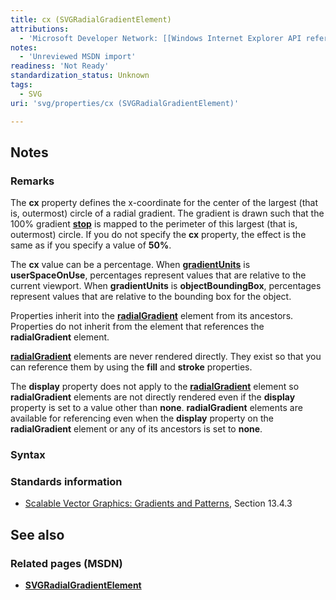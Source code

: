 ```yaml
---
title: cx (SVGRadialGradientElement)
attributions:
  - 'Microsoft Developer Network: [[Windows Internet Explorer API reference](http://msdn.microsoft.com/en-us/library/ie/hh828809%28v=vs.85%29.aspx) Article]'
notes:
  - 'Unreviewed MSDN import'
readiness: 'Not Ready'
standardization_status: Unknown
tags:
  - SVG
uri: 'svg/properties/cx (SVGRadialGradientElement)'

---
```

## Notes

### Remarks

The **cx** property defines the x-coordinate for the center of the largest (that is, outermost) circle of a radial gradient. The gradient is drawn such that the 100% gradient [**stop**](/svg/elements/stop) is mapped to the perimeter of this largest (that is, outermost) circle. If you do not specify the **cx** property, the effect is the same as if you specify a value of **50%**.

The **cx** value can be a percentage. When [**gradientUnits**](/svg/properties/gradientUnits) is **userSpaceOnUse**, percentages represent values that are relative to the current viewport. When **gradientUnits** is **objectBoundingBox**, percentages represent values that are relative to the bounding box for the object.

Properties inherit into the [**radialGradient**](/svg/elements/radialGradient) element from its ancestors. Properties do not inherit from the element that references the **radialGradient** element.

[**radialGradient**](/svg/elements/radialGradient) elements are never rendered directly. They exist so that you can reference them by using the **fill** and **stroke** properties.

The **display** property does not apply to the [**radialGradient**](/svg/elements/radialGradient) element so **radialGradient** elements are not directly rendered even if the **display** property is set to a value other than **none**. **radialGradient** elements are available for referencing even when the **display** property on the **radialGradient** element or any of its ancestors is set to **none**.

### Syntax

### Standards information

-   [Scalable Vector Graphics: Gradients and Patterns](http://go.microsoft.com/fwlink/p/?linkid=199811), Section 13.4.3

## See also

### Related pages (MSDN)

-   [**SVGRadialGradientElement**](/svg/elements/radialGradient)
